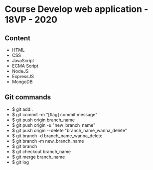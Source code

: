 # Course Develop web application - 18VP - 2020

## Content
- HTML
- CSS
- JavaScript
- ECMA Script
- NodeJS 
- ExpressJS
- MongoDB

## Git commands
- $ git add .
- $ git commit -m "[flag] commit message"
- $ git push origin branch_name
- $ git push origin -u "new_branch_name"
- $ git push origin --delete "branch_name_wanna_delete"
- $ git branch -d branch_name_wanna_delete
- $ git branch -m new_branch_name
- $ git branch
- $ git checkout branch_name
- $ git merge branch_name
- $ git log